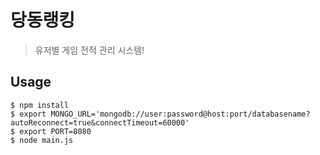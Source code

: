 # 당동랭킹

> 유저별 게임 전적 관리 시스템! 

## Usage
```
$ npm install
$ export MONGO_URL='mongodb://user:password@host:port/databasename?autoReconnect=true&connectTimeout=60000'
$ export PORT=8080
$ node main.js
```
